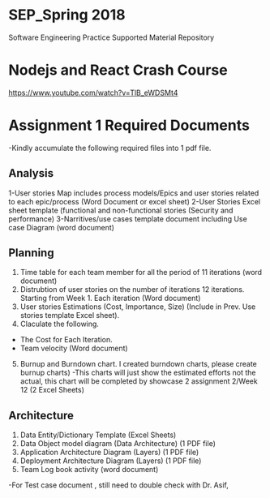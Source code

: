 # SEP_Spring 2018
Software Engineering Practice Supported Material Repository

# Nodejs and React Crash Course

https://www.youtube.com/watch?v=TlB_eWDSMt4

# Assignment 1 Required Documents
 
-Kindly accumulate the following required files into 1 pdf file.

## Analysis

1-User stories Map includes process models/Epics and user stories related to each epic/process (Word Document or excel sheet)
2-User Stories Excel sheet template (functional and non-functional stories (Security and performance)
3-Narritives/use cases template document including Use case Diagram (word document)
 
## Planning

1. Time table for each team member for all the period of 11 iterations (word document)
2. Distrubtion of user stories on the number of iterations 12 iterations. Starting from Week 1.
Each iteration   (Word document)
3. User stories Estimations (Cost, Importance, Size)   (Include in Prev. Use stories template Excel sheet).
4. Claculate the following.
* The Cost for Each Iteration.
* Team velocity   (Word document)
5. Burnup and Burndown chart. I created burndown charts, please create burnup charts)
-This charts will just show the estimated efforts not the actual, this chart will be completed by showcase 2 assignment 2/Week 12 (2 Excel Sheets)
 
## Architecture
 
1. Data Entity/Dictionary Template (Excel Sheets)
2. Data Object model diagram (Data Architecture) (1 PDF file)
3. Application Architecture Diagram (Layers) (1 PDF file)
4. Deployment Architecture Diagram (Layers) (1 PDF file)
5. Team Log book activity (word document)

 
-For Test case document , still need to double check with Dr. Asif,
